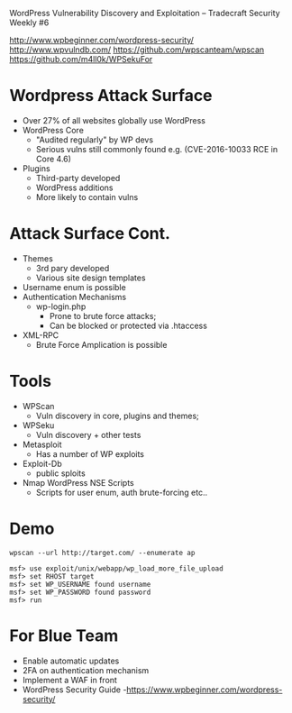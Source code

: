WordPress Vulnerability Discovery and Exploitation – Tradecraft Security Weekly #6

http://www.wpbeginner.com/wordpress-security/
http://www.wpvulndb.com/
https://github.com/wpscanteam/wpscan
https://github.com/m4ll0k/WPSekuFor
# Wordpress Attack Surface
- Over 27% of all websites globally use WordPress
- WordPress Core
	- "Audited regularly" by WP devs
	- Serious vulns still commonly found e.g. (CVE-2016-10033 RCE in Core 4.6)
- Plugins
	- Third-party developed
	- WordPress additions
	- More likely to contain vulns
# Attack Surface Cont.
- Themes
	- 3rd pary developed
	- Various site design templates
- Username enum is possible
- Authentication Mechanisms
	- wp-login.php
		- Prone to brute force attacks;
		- Can be blocked or protected via .htaccess
- XML-RPC
	- Brute Force Amplication is possible
# Tools
- WPScan
	- Vuln discovery in core, plugins and themes;
- WPSeku
	- Vuln discovery + other tests
- Metasploit
	- Has a number of WP exploits
- Exploit-Db
	- public sploits
- Nmap WordPress NSE Scripts
	- Scripts for user enum, auth brute-forcing etc..
# Demo
```
wpscan --url http://target.com/ --enumerate ap

msf> use exploit/unix/webapp/wp_load_more_file_upload
msf> set RHOST target
msf> set WP_USERNAME found username
msf> set WP_PASSWORD found password
msf> run
```
# For Blue Team
- Enable automatic updates
- 2FA on authentication mechanism
- Implement a WAF in front
- WordPress Security Guide -https://www.wpbeginner.com/wordpress-security/













































